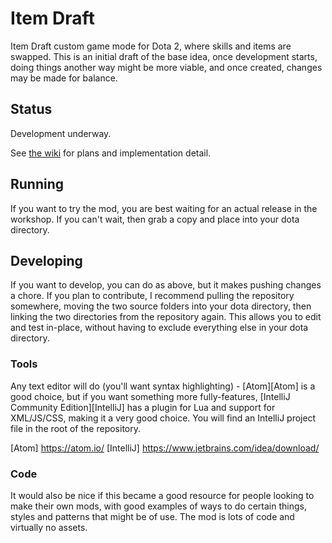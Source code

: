 # Item Draft
Item Draft custom game mode for Dota 2, where skills and items are swapped. This is an initial draft of the base idea, 
once development starts, doing things another way might be more viable, and once created, changes may be made for 
balance.

## Status

Development underway.

See [the wiki](https://github.com/Lattyware/itemdraft/wiki/Item-Draft) for plans and implementation detail.

## Running

If you want to try the mod, you are best waiting for an actual release in the workshop. If you can't wait, then grab
a copy and place into your dota directory.

## Developing

If you want to develop, you can do as above, but it makes pushing changes a chore. If you plan to contribute, I 
recommend pulling the repository somewhere, moving the two source folders into your dota directory, then linking the
two directories from the repository again. This allows you to edit and test in-place, without having to exclude 
everything else in your dota directory.

### Tools

Any text editor will do (you'll want syntax highlighting) - [Atom][Atom] is a good choice, but if you want something 
more fully-features, [IntelliJ Community Edition][IntelliJ] has a plugin for Lua and support for XML/JS/CSS, making it a 
very good choice. You will find an IntelliJ project file in the root of the repository.

[Atom] https://atom.io/
[IntelliJ] https://www.jetbrains.com/idea/download/

### Code

It would also be nice if this became a good resource for people looking to make their own mods, with good examples of
ways to do certain things, styles and patterns that might be of use. The mod is lots of code and virtually no assets.
